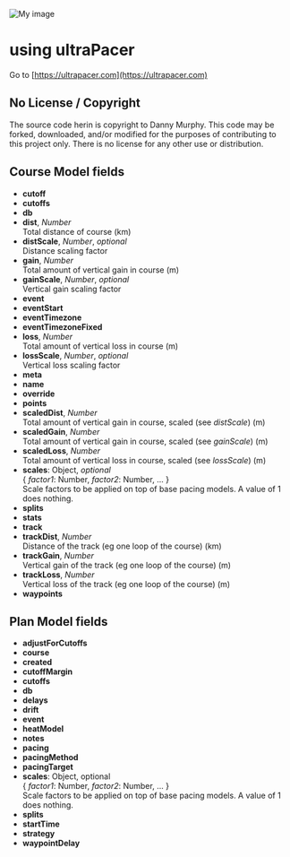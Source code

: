 ![My image](https://ultrapacer.com/public/img/logo-72x72.png)

# using ultraPacer
Go to [https://ultrapacer.com](https://ultrapacer.com)

## No License / Copyright
The source code herin is copyright to Danny Murphy.
This code may be forked, downloaded, and/or modified for the purposes of
contributing to this project only. There is no license for any other use or
distribution.

## Course Model fields
- **cutoff**
- **cutoffs**
- **db**
- **dist**, *Number*\
  Total distance of course (km)
- **distScale**, *Number*, *optional*\
  Distance scaling factor
- **gain**, *Number*\
  Total amount of vertical gain in course (m)
- **gainScale**, *Number*, *optional*\
  Vertical gain scaling factor
- **event**
- **eventStart**
- **eventTimezone**
- **eventTimezoneFixed**
- **loss**, *Number*\
  Total amount of vertical loss in course (m)
- **lossScale**, *Number*, *optional*\
  Vertical loss scaling factor
- **meta**
- **name**
- **override**
- **points**
- **scaledDist**, *Number*\
  Total amount of vertical gain in course, scaled (see *distScale*) (m)
- **scaledGain**, *Number*\
  Total amount of vertical gain in course, scaled (see *gainScale*) (m)
- **scaledLoss**, *Number*\
  Total amount of vertical loss in course, scaled (see *lossScale*) (m)
- **scales**: Object, *optional* \
  { *factor1*: Number, *factor2*: Number, ... } \
  Scale factors to be applied on top of base pacing models. A value of 1 does nothing.
- **splits**
- **stats**
- **track**
- **trackDist**, *Number*\
  Distance of the track (eg one loop of the course) (km)
- **trackGain**, *Number*\
  Vertical gain of the track (eg one loop of the course) (m)
- **trackLoss**, *Number*\
  Vertical loss of the track (eg one loop of the course) (m)
- **waypoints**

## Plan Model fields
- **adjustForCutoffs**
- **course**
- **created**
- **cutoffMargin**
- **cutoffs**
- **db**
- **delays**
- **drift**
- **event**
- **heatModel**
- **notes**
- **pacing**
- **pacingMethod**
- **pacingTarget**
- **scales**: Object, optional \
  { *factor1*: Number, *factor2*: Number, ... } \
  Scale factors to be applied on top of base pacing models. A value of 1 does nothing.
- **splits**
- **startTime**
- **strategy**
- **waypointDelay**